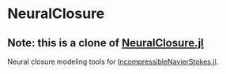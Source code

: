 # NeuralClosure

## Note: this is a clone of [NeuralClosure.jl](https://github.com/agdestein/IncompressibleNavierStokes.jl/tree/main/lib/NeuralClosure)

Neural closure modeling tools for
[IncompressibleNavierStokes.jl](https://github.com/agdestein/IncompressibleNavierStokes.jl).

